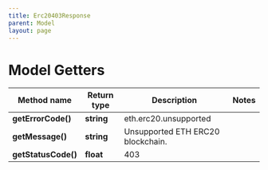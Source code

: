 ```yaml
---
title: Erc20403Response
parent: Model
layout: page
---
```


# Model Getters

Method name | Return type | Description | Notes
------------ | ------------- | ------------- | -------------
**getErrorCode()** | **string** | eth.erc20.unsupported |
**getMessage()** | **string** | Unsupported ETH ERC20 blockchain. |
**getStatusCode()** | **float** | 403 |


